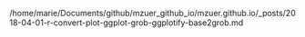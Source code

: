 /home/marie/Documents/github/mzuer_github_io/mzuer.github.io/_posts/2018-04-01-r-convert-plot-ggplot-grob-ggplotify-base2grob.md